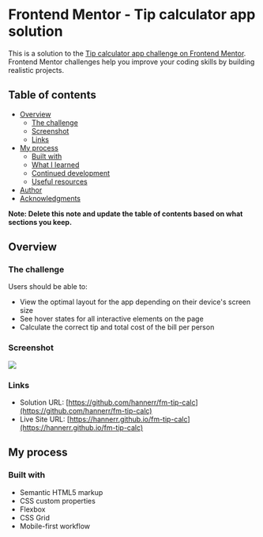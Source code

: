 # Frontend Mentor - Tip calculator app solution

This is a solution to the [Tip calculator app challenge on Frontend Mentor](https://www.frontendmentor.io/challenges/tip-calculator-app-ugJNGbJUX). Frontend Mentor challenges help you improve your coding skills by building realistic projects.

## Table of contents

- [Overview](#overview)
  - [The challenge](#the-challenge)
  - [Screenshot](#screenshot)
  - [Links](#links)
- [My process](#my-process)
  - [Built with](#built-with)
  - [What I learned](#what-i-learned)
  - [Continued development](#continued-development)
  - [Useful resources](#useful-resources)
- [Author](#author)
- [Acknowledgments](#acknowledgments)

**Note: Delete this note and update the table of contents based on what sections you keep.**

## Overview

### The challenge

Users should be able to:

- View the optimal layout for the app depending on their device's screen size
- See hover states for all interactive elements on the page
- Calculate the correct tip and total cost of the bill per person

### Screenshot

![](screenshot.jpg)


### Links

- Solution URL: [https://github.com/hannerr/fm-tip-calc](https://github.com/hannerr/fm-tip-calc)
- Live Site URL: [https://hannerr.github.io/fm-tip-calc](https://hannerr.github.io/fm-tip-calc)

## My process

### Built with

- Semantic HTML5 markup
- CSS custom properties
- Flexbox
- CSS Grid
- Mobile-first workflow
